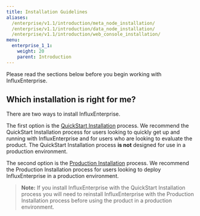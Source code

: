 ```yaml
---
title: Installation Guidelines
aliases:
  /enterprise/v1.1/introduction/meta_node_installation/
  /enterprise/v1.1/introduction/data_node_installation/
  /enterprise/v1.1/introduction/web_console_installation/
menu:
  enterprise_1_1:
    weight: 20
    parent: Introduction
---
```


Please read the sections below before you begin working with InfluxEnterprise.

## Which installation is right for me?

There are two ways to install InfluxEnterprise.

The first option is the [QuickStart Installation](/enterprise/v1.1/quickstart_installation/) process.
We recommend the QuickStart Installation process for users looking to quickly
get up and running with InfluxEnterprise and for users who are looking to
evaluate the product.
The QuickStart Installation process **is not** designed for use
in a production environment.

The second option is the [Production Installation](/enterprise/v1.1/production_installation/) process.
We recommend the Production Installation process for users looking to deploy
InfluxEnterprise in a production environment.

> **Note:** If you install InfluxEnterprise with the QuickStart Installation process you
will need to reinstall InfluxEnterprise with the Production Installation
process before using the product in a production environment.
